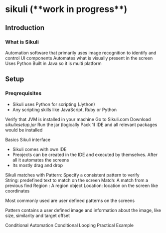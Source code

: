 # sikuli (\*\*work in progress\*\*)

## Introduction

### What is Sikuli
Automation software that primarily uses image recognition to identify and control UI components
Automates what is visually present in the screen
Uses Python
Built in Java so it is multi platform

## Setup
### Preqrequisites
-	Sikuli uses Python for scripting (Jython)
-	Any scripting skills like JavaScript, Ruby or Python 

Verify that JVM is installed in your machine
Go to Sikuli.com
Download *sikulixsetup.jar*
Run the jar (logically Pack 1)
IDE and all relevant packages would be installed

Basics
Sikuli interface
-	Sikuli comes with own IDE
-	Preojects can be created in the IDE and executed by themselves. After all it automates the screens
-	Its mostly drag and drop





Sikuli matches with 
Pattern: Specify a consistent pattern to verify  
String: predefined text to match on the screen
Match: A match from a previous find
Region : A region object
Location: location on the screen like coordinates	

Most commonly used are user defined patterns on the screens


Pattern contains a user defined image and information about the image, like size, similarity and target offset
<place and example>




Conditional Automation
Conditional Looping
Practical Example
